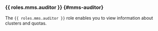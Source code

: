 ### {{ roles.mms.auditor }} {#mms-auditor}

The `{{ roles.mms.auditor }}` role enables you to view information about clusters and quotas.
